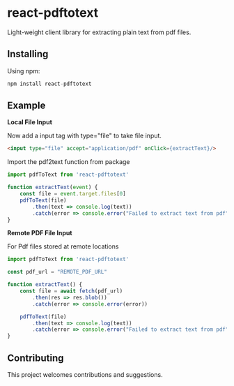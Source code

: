 # react-pdftotext

Light-weight client library for extracting plain text from pdf files.

## Installing

Using npm:

```js
npm install react-pdftotext
```
## Example

**Local File Input**

Now add a input tag with type="file" to take file input.

```html
<input type="file" accept="application/pdf" onClick={extractText}/>
```

Import the pdf2text function from package

```js
import pdfToText from 'react-pdftotext'

function extractText(event) {
    const file = event.target.files[0]
    pdfToText(file)
        .then(text => console.log(text))
        .catch(error => console.error("Failed to extract text from pdf"))
}
```

**Remote PDF File Input**

For Pdf files stored at remote locations

```js
import pdfToText from 'react-pdftotext'

const pdf_url = "REMOTE_PDF_URL"

function extractText() {
    const file = await fetch(pdf_url)
        .then(res => res.blob())
        .catch(error => console.error(error))

    pdfToText(file)
        .then(text => console.log(text))
        .catch(error => console.error("Failed to extract text from pdf"))
}
```

## Contributing

This project welcomes contributions and suggestions.